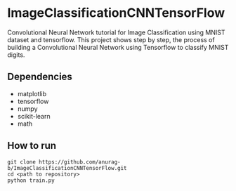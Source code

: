 # ImageClassificationCNNTensorFlow
Convolutional Neural Network tutorial for Image Classification using MNIST dataset and tensorflow. This project shows step by step, the process of building a Convolutional Neural Network using Tensorflow to classify MNIST digits.

## Dependencies

- matplotlib
- tensorflow
- numpy
- scikit-learn
- math

## How to run

```
git clone https://github.com/anurag-b/ImageClassificationCNNTensorFlow.git
cd <path to repository>
python train.py
```	
